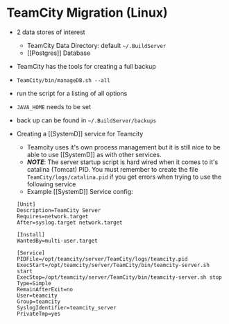 # TeamCity Migration (Linux)

- 2 data stores of interest
  - TeamCity Data Directory: default `~/.BuildServer`
  - [[Postgres]] Database

- TeamCity has the tools for creating a full backup
 - `TeamCity/bin/manageDB.sh --all`
 - run the script for a listing of all options
 - `JAVA_HOME` needs to be set
 - back up can be found in `~/.BuildServer/backups`

- Creating a [[SystemD]] service for Teamcity
  - Teamcity uses it's own process management but it is still nice to be able to use [[SystemD]] as with other services. 
  - ***NOTE***: The server startup script is hard wired when it comes to it's catalina (Tomcat) PID. You must remember to create the file `TeamCity/logs/catalina.pid` if you get errors when trying to use the following service
  - Example [[SystemD]] Service config:
  ```
  [Unit]
  Description=TeamCity Server
  Requires=network.target
  After=syslog.target network.target

  [Install]
  WantedBy=multi-user.target

  [Service]
  PIDFile=/opt/teamcity/server/TeamCity/logs/teamcity.pid
  ExecStart=/opt/teamcity/server/TeamCity/bin/teamcity-server.sh start 
  ExecStop=/opt/teamcity/server/TeamCity/bin/teamcity-server.sh stop
  Type=Simple
  RemainAfterExit=no
  User=teamcity
  Group=teamcity
  SyslogIdentifier=teamcity_server
  PrivateTmp=yes
  ```
